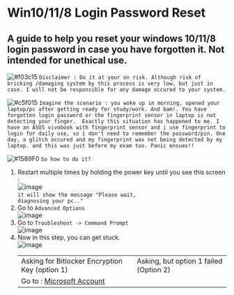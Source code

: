# Win10/11/8 Login Password Reset
## A guide to help you reset your windows 10/11/8 login password in case you have forgotten it. Not intended for unethical use.
![#f03c15](https://placehold.co/15x15/f03c15/f03c15.png) `Disclaimer : Do it at your on risk. Although risk of bricking /damaging system by this process is very low, but just in case. I will not be responsible for any damage occured to your system.`

![#c5f015](https://placehold.co/15x15/c5f015/c5f015.png) `Imagine the scenario : you woke up in morning, opened your laptop/pc after getting ready for study/work. And bam!. You have forgotten login password or the fingerprint sensor in laptop is not detecting your finger. 
Exactly this situation has happened to me. I have an ASUS vivobook with fingerprint sensor and i use fingerprint to login for daily use, so i don't need to remember the password/pin. One day, a glitch occured and my fingerprint was not being detected by my laptop. and this was just before my exam too. Panic ensues!!`

![#1589F0](https://placehold.co/15x15/1589F0/1589F0.png) `So how to do it?`

1. Restart multiple times by holding the power key until you see this screen : <br>
![image](https://github.com/user-attachments/assets/f3f77419-0e15-45a6-8cca-e7a81417fc35) <br>
<code>it will show the message "Please wait, diagnosing your pc.."</code>
2. Go to <code>Advanced Options</code> <br>
![image](https://github.com/user-attachments/assets/6c3e5833-ee8a-4860-9915-59e8e78eb7f2) <br>
3. Go to <code>Troubleshoot -> Command Prompt</code> <br>
![image](https://github.com/user-attachments/assets/f1bcb6f1-2020-4009-90da-95fb78fbe74a) <br>
4. Now in this step, you can get stuck.<br>
![image](https://github.com/user-attachments/assets/874e4ec9-c6aa-430b-82cd-9fa7a79c8c74)
   <table>
     <tr>
       <td>Asking for Bitlocker Encryption Key (option 1)</td>
       <td>Asking, but option 1 failed (Option 2)</td>
     </tr>
     <tr>
       <td>
          Go to : <a href="https://aka.ms/myrecoverykey"> Microsoft Account </a>
       </td>
       <td></td>
     </tr>
   </table>




